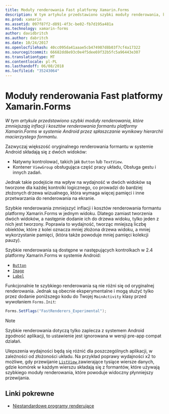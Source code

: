 ```yaml
---
title: Moduły renderowania Fast platformy Xamarin.Forms
description: W tym artykule przedstawiono szybki moduły renderowania, które zmniejszają inflacji i kosztów renderowania formantu platformy Xamarin.Forms w systemie Android przez spłaszczanie wynikowy hierarchii macierzystego formantu.
ms.prod: xamarin
ms.assetid: 097f87f2-d891-4f3c-be02-fb7d195a481a
ms.technology: xamarin-forms
author: davidbritch
ms.author: dabritch
ms.date: 10/24/2017
ms.openlocfilehash: 40cc095da41aaae5cb474987d8b03f7cf4a17322
ms.sourcegitcommit: 66682dd8e93c0e4f5dee69f32b5fc5a96443e307
ms.translationtype: MT
ms.contentlocale: pl-PL
ms.lasthandoff: 06/08/2018
ms.locfileid: "35243064"
---
```

# <a name="xamarinforms-fast-renderers"></a>Moduły renderowania Fast platformy Xamarin.Forms

_W tym artykule przedstawiono szybki moduły renderowania, które zmniejszają inflacji i kosztów renderowania formantu platformy Xamarin.Forms w systemie Android przez spłaszczanie wynikowy hierarchii macierzystego formantu._

Zazwyczaj większość oryginalnego renderowania formantu w systemie Android składają się z dwóch widoków:

- Natywny kontrolować, takich jak `Button` lub `TextView`.
- Kontener `ViewGroup` obsługująca część pracy układu, Obsługa gestu i innych zadań.

Jednak takie podejście ma wpływ na wydajność w dwóch widoków są tworzone dla każdej kontrolki logicznego, co prowadzi do bardziej złożonych drzewa wizualnego, która wymaga więcej pamięci i inne przetwarzania do renderowania na ekranie.

Szybkie renderowania zmniejszyć inflacji i kosztów renderowania formantu platformy Xamarin.Forms w jednym widoku. Dlatego zamiast tworzenia dwóch widoków, a następnie dodanie ich do drzewa widoku, tylko jeden z nich jest tworzony. Poprawia to wydajność, tworząc mniejszą liczbę obiektów, które z kolei oznacza mniej złożona drzewa widoku, a mniej wykorzystanie pamięci, (która także powoduje mniej pamięci kolekcji pauzy).

Szybkie renderowania są dostępne w następujących kontrolkach w 2.4 platformy Xamarin.Forms w systemie Android:

- [`Button`](https://developer.xamarin.com/api/type/Xamarin.Forms.Button/)
- [`Image`](https://developer.xamarin.com/api/type/Xamarin.Forms.Image/)
- [`Label`](https://developer.xamarin.com/api/type/Xamarin.Forms.Label/)

Funkcjonalnie te szybkiego renderowania są nie różni się od oryginalnej renderowania. Jednak są obecnie eksperymentalne i mogą służyć tylko przez dodanie poniższego kodu do Twojej `MainActivity` klasy przed wywołaniem `Forms.Init`:

```csharp
Forms.SetFlags("FastRenderers_Experimental");
```

> [!NOTE]
> Szybkie renderowania dotyczą tylko zaplecza z systemem Android zgodność aplikacji, to ustawienie jest ignorowana w wersji pre-app compat działań.

Ulepszenia wydajności będą się różnić dla poszczególnych aplikacji, w zależności od złożoności układu. Na przykład poprawy wydajności x2 to możliwe, gdy przewijanie [ `ListView` ](https://developer.xamarin.com/api/type/Xamarin.Forms.ListView/) zawierające tysiące wiersze danych, gdzie komórek w każdym wierszu składają się z formantów, które używają szybkiego moduły renderowania, które powoduje widoczny płynniejszy przewijania.


## <a name="related-links"></a>Linki pokrewne

- [Niestandardowe programy renderujące](~/xamarin-forms/app-fundamentals/custom-renderer/index.md)
